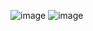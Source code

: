 
![image](https://github.com/user-attachments/assets/7034182f-8caf-4696-a1bd-0e079feeeb92)
![image](https://github.com/user-attachments/assets/f79775d7-ddd1-4264-beef-d31dea93aac4)
